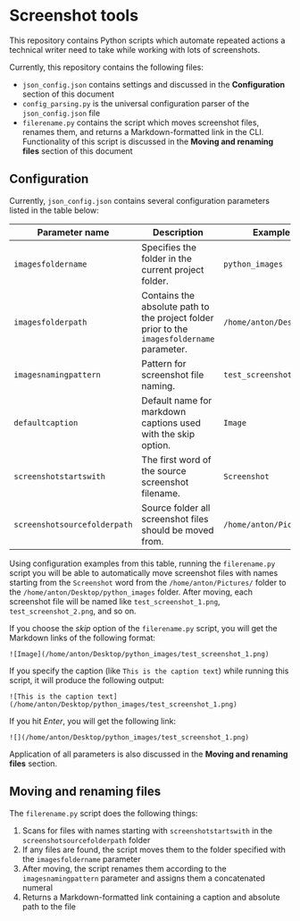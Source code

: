# Screenshot tools

This repository contains Python scripts which automate repeated actions
a technical writer need to take while working with lots of screenshots.

Currently, this repository contains the following files:

* `json_config.json` contains settings and discussed in the **Configuration** section of this document
* `config_parsing.py` is the universal configuration parser of the `json_config.json` file
* `filerename.py` contains the script which moves screenshot files, renames them, and returns a Markdown-formatted link in the CLI. Functionality of this script is discussed in the **Moving and renaming files** section of this document

## Configuration

Currently, `json_config.json` contains several configuration parameters listed
in the table below:


|Parameter name |Description  |Example|
--- | --- | ---
|`imagesfoldername`|Specifies the folder in the current project folder.|`python_images`|
|`imagesfolderpath`|Contains the absolute path to the project folder prior to the `imagesfoldername` parameter.|`/home/anton/Desktop/`|
|`imagesnamingpattern`|Pattern for screenshot file naming.|`test_screenshot_`|
|`defaultcaption`|Default name for markdown captions used with the skip option.|`Image`|
|`screenshotstartswith`|The first word of the source screenshot filename.|`Screenshot`|
|`screenshotsourcefolderpath`|Source folder all screenshot files should be moved from.|`/home/anton/Pictures/`|

Using configuration examples from this table, running the `filerename.py` script
you will be able to automatically move
screenshot files with names starting from the `Screenshot` word from the
`/home/anton/Pictures/` folder to the `/home/anton/Desktop/python_images`
folder. After moving,
each screenshot file will be named like `test_screenshot_1.png`,
`test_screenshot_2.png`, and so on.

If you choose the *skip* option of the `filerename.py` script, you will get the
Markdown links of the following format:

```
![Image](/home/anton/Desktop/python_images/test_screenshot_1.png)
```

If you specify the caption (like `This is the caption text`) while running this
script, it will produce the following output:

```
![This is the caption text](/home/anton/Desktop/python_images/test_screenshot_1.png)
```

If you hit *Enter*, you will get the following link:

```
![](/home/anton/Desktop/python_images/test_screenshot_1.png)
```

Application of all parameters is also discussed in the **Moving and renaming files** section.


## Moving and renaming files
The `filerename.py` script does the following things:

1. Scans for files with names starting with `screenshotstartswith` in the `screenshotsourcefolderpath` folder
2. If any files are found, the script moves them to the folder specified with the `imagesfoldername` parameter
3. After moving, the script renames them according to the `imagesnamingpattern` parameter and assigns them a concatenated numeral
4. Returns a Markdown-formatted link containing a caption and absolute path to the file